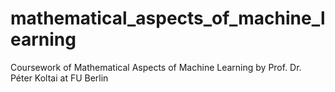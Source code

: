 # mathematical_aspects_of_machine_learning
Coursework of Mathematical Aspects of Machine Learning by Prof. Dr. Péter Koltai  at FU Berlin

